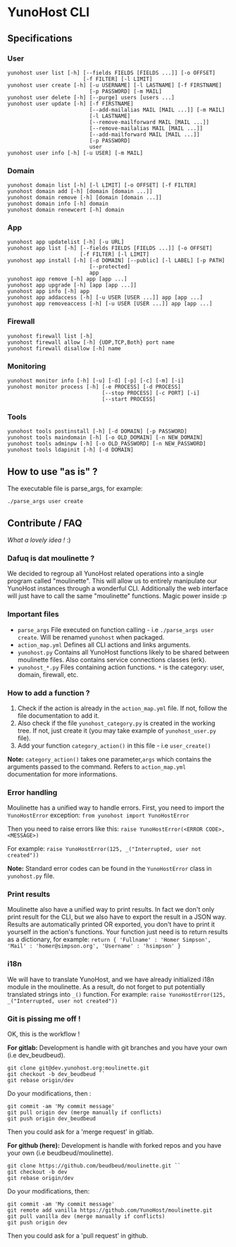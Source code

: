 YunoHost CLI
============


Specifications
--------------


### User

    yunohost user list [-h] [--fields FIELDS [FIELDS ...]] [-o OFFSET]
                            [-f FILTER] [-l LIMIT]
    yunohost user create [-h] [-u USERNAME] [-l LASTNAME] [-f FIRSTNAME]
                              [-p PASSWORD] [-m MAIL]
    yunohost user delete [-h] [--purge] users [users ...]
    yunohost user update [-h] [-f FIRSTNAME]
                              [--add-mailalias MAIL [MAIL ...]] [-m MAIL]
                              [-l LASTNAME]
                              [--remove-mailforward MAIL [MAIL ...]]
                              [--remove-mailalias MAIL [MAIL ...]]
                              [--add-mailforward MAIL [MAIL ...]]
                              [-p PASSWORD]
                              user
    yunohost user info [-h] [-u USER] [-m MAIL]


### Domain

    yunohost domain list [-h] [-l LIMIT] [-o OFFSET] [-f FILTER]
    yunohost domain add [-h] [domain [domain ...]]
    yunohost domain remove [-h] [domain [domain ...]]
    yunohost domain info [-h] domain
    yunohost domain renewcert [-h] domain


### App

    yunohost app updatelist [-h] [-u URL]
    yunohost app list [-h] [--fields FIELDS [FIELDS ...]] [-o OFFSET]
                           [-f FILTER] [-l LIMIT]
    yunohost app install [-h] [-d DOMAIN] [--public] [-l LABEL] [-p PATH]
                              [--protected]
                              app
    yunohost app remove [-h] app [app ...]
    yunohost app upgrade [-h] [app [app ...]]
    yunohost app info [-h] app
    yunohost app addaccess [-h] [-u USER [USER ...]] app [app ...]
    yunohost app removeaccess [-h] [-u USER [USER ...]] app [app ...]


### Firewall

    yunohost firewall list [-h]
    yunohost firewall allow [-h] {UDP,TCP,Both} port name
    yunohost firewall disallow [-h] name


### Monitoring

    yunohost monitor info [-h] [-u] [-d] [-p] [-c] [-m] [-i]
    yunohost monitor process [-h] [-e PROCESS] [-d PROCESS]
                                  [--stop PROCESS] [-c PORT] [-i]
                                  [--start PROCESS]


### Tools

    yunohost tools postinstall [-h] [-d DOMAIN] [-p PASSWORD]
    yunohost tools maindomain [-h] [-o OLD_DOMAIN] [-n NEW_DOMAIN]
    yunohost tools adminpw [-h] [-o OLD_PASSWORD] [-n NEW_PASSWORD]
    yunohost tools ldapinit [-h] [-d DOMAIN]


How to use "as is" ?
--------------------

The executable file is parse_args, for example:

    ./parse_args user create


Contribute / FAQ
----------------

*What a lovely idea !* :)

### Dafuq is dat moulinette ?
We decided to regroup all YunoHost related operations into a single program called "moulinette". This will allow us to entirely manipulate our YunoHost instances through a wonderful CLI. Additionally the web interface will just have to call the same "moulinette" functions. Magic power inside :p

### Important files
* `` parse_args `` File executed on function calling - i.e `` ./parse_args user create ``. Will be renamed `` yunohost `` when packaged.
* `` action_map.yml `` Defines all CLI actions and links arguments.
* `` yunohost.py `` Contains all YunoHost functions likely to be shared between moulinette files. Also contains service connections classes (erk).
* `` yunohost_*.py `` Files containing action functions. `` * `` is the category: user, domain, firewall, etc.

### How to add a function ?
1. Check if the action is already in the `` action_map.yml `` file. If not, follow the file documentation to add it.
2. Also check if the file `` yunohost_category.py `` is created in the working tree. If not, just create it (you may take example of `` yunohost_user.py `` file).
3. Add your function `` category_action() `` in this file - i.e `` user_create() ``

**Note:** `` category_action() `` takes one parameter,`` args `` which contains the arguments passed to the command. Refers to `` action_map.yml `` documentation for more informations.

### Error handling
Moulinette has a unified way to handle errors. First, you need to import the ``YunoHostError`` exception:
`` from yunohost import YunoHostError ``

Then you need to raise errors like this:
`` raise YunoHostError(<ERROR CODE>, <MESSAGE>) ``

For example:
`` raise YunoHostError(125, _("Interrupted, user not created")) ``

**Note:** Standard error codes can be found in the ``YunoHostError`` class in `` yunohost.py `` file.

### Print results
Moulinette also have a unified way to print results. In fact we don't only print result for the CLI, but we also have to export the result in a JSON way.
Results are automatically printed OR exported, you don't have to print it yourself in the action's functions. Your function just need is to return results as a dictionary, for example:
`` return { 'Fullname' : 'Homer Simpson', 'Mail' : 'homer@simpson.org', 'Username' : 'hsimpson' } ``

### i18n
We will have to translate YunoHost, and we have already initialized i18n module in the moulinette. As a result, do not forget to put potentially translated strings into `` _() `` function. For example:
`` raise YunoHostError(125, _("Interrupted, user not created")) ``

### Git is pissing me off !
OK, this is the workflow !

**For gitlab:**
Development is handle with git branches and you have your own (i.e dev_beudbeud).
```
git clone git@dev.yunohost.org:moulinette.git
git checkout -b dev_beudbeud ``
git rebase origin/dev
```


Do your modifications, then :
```
git commit -am 'My commit message'
git pull origin dev (merge manually if conflicts)
git push origin dev_beudbeud
```

Then you could ask for a 'merge request' in gitlab.

**For github (here):**
Development is handle with forked repos and you have your own (i.e beudbeud/moulinette).
```
git clone https://github.com/beudbeud/moulinette.git ``
git checkout -b dev
git rebase origin/dev
```

Do your modifications, then:
```
git commit -am 'My commit message'
git remote add vanilla https://github.com/YunoHost/moulinette.git
git pull vanilla dev (merge manually if conflicts)
git push origin dev
```

Then you could ask for a 'pull request' in github.



